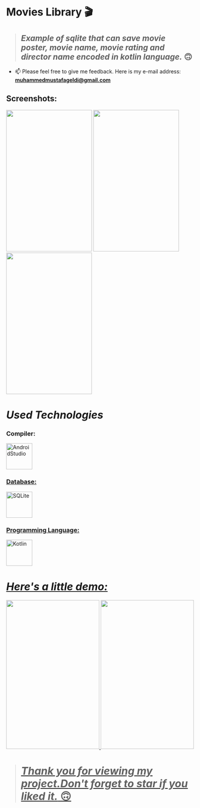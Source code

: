 # Movies Library 🎬

> ## *Example of sqlite that can save movie poster, movie name, movie rating and director name encoded in kotlin language.* 🙃

- 📫 Please feel free to give me feedback. Here is my e-mail address: **muhammedmustafageldi@gmail.com**

## Screenshots:

<p align="left">
<img src="https://github.com/muhammedmustafageldi/My-Design-Files/blob/main/Screnshots/Movies/Ss1.png" width="230" height="380"/>
<img src="https://github.com/muhammedmustafageldi/My-Design-Files/blob/main/Screnshots/Movies/Ss2.png" width="230" height="380"/> 
<img src="https://github.com/muhammedmustafageldi/My-Design-Files/blob/main/Screnshots/Movies/Ss4.png" width="230" height="380"/> 
  
</p>


# *Used Technologies*

<h3 align="left">Compiler:</h3>
<p align="left"> <a href="https://developer.android.com/studio" target="_blank" rel="noreferrer"> <img src="https://img.icons8.com/color/452/android-studio--v3.png" alt="AndroidStudio" width="70" height="70"/>

<h3 align="left">Database:</h3>
<p align="left"> <a href="https://www.sqlite.org/index.html" target="_blank" rel="noreferrer"> <img src="https://cdn.icon-icons.com/icons2/2699/PNG/512/sqlite_logo_icon_170706.png" alt="SQLite" width="70" height="70"/>
  
<h3 align="left">Programming Language:</h3>
<p align="left"> <a href="https://kotlinlang.org" target="_blank" rel="noreferrer"> <img src="https://img.icons8.com/color/344/kotlin.png" alt="Kotlin" width="70" height="70"/>
  
# *Here's a little demo:*
  <p align="left">
<img src="https://myoctocat.com/assets/images/base-octocat.svg" width="250" height="400" />
<img src="https://github.com/muhammedmustafageldi/KotlinSQLiteExample/blob/main/AppGif/untitled.gif" width="250" height="400" />
  </p>
  
  > # *Thank you for viewing my project.Don't forget to star if you liked it.* 🙃

